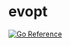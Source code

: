 # evopt

[![Go Reference](https://pkg.go.dev/badge/github.com/andig/evopt.svg)](https://pkg.go.dev/github.com/andig/evopt)